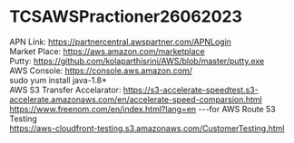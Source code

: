 # TCSAWSPractioner26062023
APN Link: https://partnercentral.awspartner.com/APNLogin<br>
Market Place: https://aws.amazon.com/marketplace<br>
Putty: https://github.com/kolaparthisrini/AWS/blob/master/putty.exe <br>
AWS Console: https://console.aws.amazon.com/<br>
sudo yum install java-1.8*<br>
AWS S3 Transfer Accelarator: https://s3-accelerate-speedtest.s3-accelerate.amazonaws.com/en/accelerate-speed-comparsion.html <br>
https://www.freenom.com/en/index.html?lang=en ---for AWS Route 53 Testing <br>
https://aws-cloudfront-testing.s3.amazonaws.com/CustomerTesting.html

